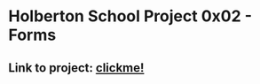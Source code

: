 # Holberton School Project 0x02 - Forms
## Link to project: [clickme!](https://intranet.hbtn.io/projects/1683)
